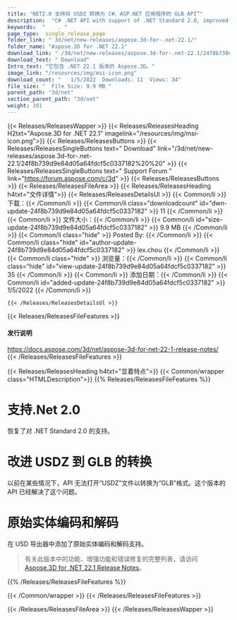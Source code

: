 ```yaml
---
title: "NET2.0 支持将 USDZ 转换为 C#、ASP.NET 应用程序的 GLB API”"
description:  "C# .NET API with support of .NET Standard 2.0, improved USDZ to GLB conversion of 3D formats, the primitive entities encoding, decoding support in USD exporter."
keywords:  "    . "
page_type:  single_release_page
folder_link: " 3d/net/new-releases/aspose.3d-for-.net-22.1/"
folder_name: "Aspose.3D for .NET 22.1"
download_link: " /3d/net/new-releases/aspose.3d-for-.net-22.1/24f8b739d9e84d05a64fdcf5c0337182"
download_text: " Download"
Intro_text: "它包含 .NET 22.1 版本的 Aspose.3D。"
image_link: "/resources/img/msi-icon.png"
download_count: "   1/5/2022  Downloads: 11  Views: 34"
file_size: "  File Size: 9.9 MB "
parent_path: "3d/net"
section_parent_path: "3d/net"
weight: 301
---
```


{{< Releases/ReleasesWapper >}}
  {{< Releases/ReleasesHeading H2txt="Aspose.3D for .NET 22.1" imagelink="/resources/img/msi-icon.png">}}
  {{< Releases/ReleasesButtons >}}
    {{< Releases/ReleasesSingleButtons text=" Download" link="/3d/net/new-releases/aspose.3d-for-.net-22.1/24f8b739d9e84d05a64fdcf5c0337182%20%20" >}}
    {{< Releases/ReleasesSingleButtons text=" Support Forum " link="https://forum.aspose.com/c/3d" >}}
  {{< Releases/ReleasesButtons >}}
  {{< Releases/ReleasesFileArea >}}
    {{< Releases/ReleasesHeading h4txt="文件详情">}}
    {{< Releases/ReleasesDetailsUl >}}
            {{< Common/li >}} 下载：{{< /Common/li >}}
      {{< Common/li class="downloadcount" id="dwn-update-24f8b739d9e84d05a64fdcf5c0337182" >}} 11 {{< /Common/li >}}
      {{< Common/li >}} 文件大小：{{< /Common/li >}}
      {{< Common/li id="size-update-24f8b739d9e84d05a64fdcf5c0337182" >}} 9.9 MB {{< /Common/li >}} 
      {{< Common/li  class="hide" >}} Posted By: {{< /Common/li >}} 
      {{< Common/li class="hide" id="author-update-24f8b739d9e84d05a64fdcf5c0337182" >}} lex.chou {{< /Common/li >}}
      {{< Common/li class="hide" >}} 浏览量：{{< /Common/li >}}
      {{< Common/li class="hide" id="view-update-24f8b739d9e84d05a64fdcf5c0337182" >}} 35 {{< /Common/li >}}
      {{< Common/li >}} 添加日期：{{< /Common/li >}}
      {{< Common/li id="added-update-24f8b739d9e84d05a64fdcf5c0337182" >}} 1/5/2022 {{< /Common/li >}} 

    {{< /Releases/ReleasesDetailsUl >}}

  {{< Releases/ReleasesFileFeatures >}}
      <h4>发行说明</h4><div><a href="https://docs.aspose.com/3d/net/aspose-3d-for-net-22-1-release-notes/">https://docs.aspose.com/3d/net/aspose-3d-for-net-22-1-release-notes/</a></div>
  {{< /Releases/ReleasesFileFeatures >}}

{{< Releases/ReleasesHeading h4txt="显着特点">}}
{{< Common/wrapper class="HTMLDescription">}}
{{% Releases/ReleasesFileFeatures %}}

# 支持.Net 2.0

恢复了对 .NET Standard 2.0 的支持。

# 改进 USDZ 到 GLB 的转换

以前在某些情况下，API 无法打开“USDZ”文件以转换为“GLB”格式。这个版本的 API 已经解决了这个问题。

# 原始实体编码和解码

在 USD 导出器中添加了原始实体编码和解码支持。

> 有关此版本中的功能、增强功能和错误修复的完整列表，请访问 [Aspose.3D for .NET 22.1 Release Notes](https://docs.aspose.com/3d/net/aspose-3d-for-net-22-1-release-notes/)。

{{% /Releases/ReleasesFileFeatures %}}

{{< /Common/wrapper >}}
{{< /Releases/ReleasesFileFeatures >}}

{{< /Releases/ReleasesFileArea >}}
{{< /Releases/ReleasesWapper >}}

